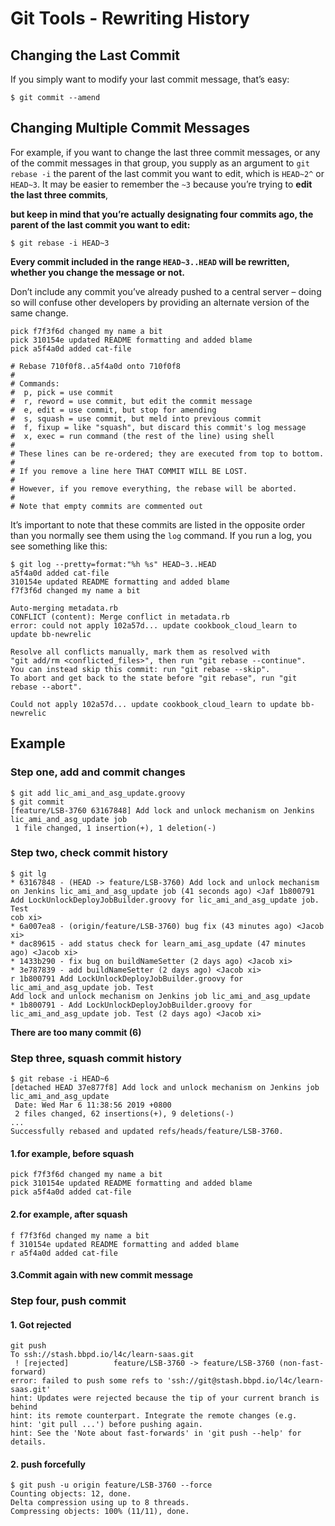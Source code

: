 # Git Tools - Rewriting History

## Changing the Last Commit

If you simply want to modify your last commit message, that’s easy:

```
$ git commit --amend
```

## Changing Multiple Commit Messages

For example, if you want to change the last three commit messages, or any of the commit messages in that group, you supply as an argument to `git rebase -i` the parent of the last commit you want to edit, which is `HEAD~2^` or `HEAD~3`. It may be easier to remember the `~3` because you’re trying to **edit the last three commits**, 

**but keep in mind that you’re actually designating four commits ago, the parent of the last commit you want to edit:**

```
$ git rebase -i HEAD~3
```
**Every commit included in the range `HEAD~3..HEAD` will be rewritten, whether you change the message or not.**

Don’t include any commit you’ve already pushed to a central server – doing so will confuse other developers by providing an alternate version of the same change.

```
pick f7f3f6d changed my name a bit
pick 310154e updated README formatting and added blame
pick a5f4a0d added cat-file

# Rebase 710f0f8..a5f4a0d onto 710f0f8
#
# Commands:
#  p, pick = use commit
#  r, reword = use commit, but edit the commit message
#  e, edit = use commit, but stop for amending
#  s, squash = use commit, but meld into previous commit
#  f, fixup = like "squash", but discard this commit's log message
#  x, exec = run command (the rest of the line) using shell
#
# These lines can be re-ordered; they are executed from top to bottom.
#
# If you remove a line here THAT COMMIT WILL BE LOST.
#
# However, if you remove everything, the rebase will be aborted.
#
# Note that empty commits are commented out
```
It’s important to note that these commits are listed in the opposite order than you normally see them using the `log` command. If you run a log, you see something like this:

```
$ git log --pretty=format:"%h %s" HEAD~3..HEAD
a5f4a0d added cat-file
310154e updated README formatting and added blame
f7f3f6d changed my name a bit
```

```
Auto-merging metadata.rb
CONFLICT (content): Merge conflict in metadata.rb
error: could not apply 102a57d... update cookbook_cloud_learn to update bb-newrelic

Resolve all conflicts manually, mark them as resolved with
"git add/rm <conflicted_files>", then run "git rebase --continue".
You can instead skip this commit: run "git rebase --skip".
To abort and get back to the state before "git rebase", run "git rebase --abort".

Could not apply 102a57d... update cookbook_cloud_learn to update bb-newrelic
```

## Example

### Step one, add and commit changes

```
$ git add lic_ami_and_asg_update.groovy
$ git commit
[feature/LSB-3760 63167848] Add lock and unlock mechanism on Jenkins lic_ami_and_asg_update job
 1 file changed, 1 insertion(+), 1 deletion(-)
```

### Step two, check commit history

```
$ git lg
* 63167848 - (HEAD -> feature/LSB-3760) Add lock and unlock mechanism on Jenkins lic_ami_and_asg_update job (41 seconds ago) <Jaf 1b800791 Add LockUnlockDeployJobBuilder.groovy for lic_ami_and_asg_update job. Test
cob xi>
* 6a007ea8 - (origin/feature/LSB-3760) bug fix (43 minutes ago) <Jacob xi>
* dac89615 - add status check for learn_ami_asg_update (47 minutes ago) <Jacob xi>
* 1433b290 - fix bug on buildNameSetter (2 days ago) <Jacob xi>
* 3e787839 - add buildNameSetter (2 days ago) <Jacob xi>
r 1b800791 Add LockUnlockDeployJobBuilder.groovy for lic_ami_and_asg_update job. Test
Add lock and unlock mechanism on Jenkins job lic_ami_and_asg_update
* 1b800791 - Add LockUnlockDeployJobBuilder.groovy for lic_ami_and_asg_update job. Test (2 days ago) <Jacob xi>
```
**There are too many commit (6)**

### Step three, squash commit history

```
$ git rebase -i HEAD~6
[detached HEAD 37e877f8] Add lock and unlock mechanism on Jenkins job lic_ami_and_asg_update
 Date: Wed Mar 6 11:38:56 2019 +0800
 2 files changed, 62 insertions(+), 9 deletions(-)
...
Successfully rebased and updated refs/heads/feature/LSB-3760.
```

#### 1.for example, before squash

```
pick f7f3f6d changed my name a bit
pick 310154e updated README formatting and added blame
pick a5f4a0d added cat-file
```

#### 2.for example, after squash

```
f f7f3f6d changed my name a bit
f 310154e updated README formatting and added blame
r a5f4a0d added cat-file
```

#### 3.Commit again with new commit message


### Step four, push commit

#### 1. Got rejected

```
git push
To ssh://stash.bbpd.io/l4c/learn-saas.git
 ! [rejected]          feature/LSB-3760 -> feature/LSB-3760 (non-fast-forward)
error: failed to push some refs to 'ssh://git@stash.bbpd.io/l4c/learn-saas.git'
hint: Updates were rejected because the tip of your current branch is behind
hint: its remote counterpart. Integrate the remote changes (e.g.
hint: 'git pull ...') before pushing again.
hint: See the 'Note about fast-forwards' in 'git push --help' for details.
```

#### 2. push forcefully

```
$ git push -u origin feature/LSB-3760 --force
Counting objects: 12, done.
Delta compression using up to 8 threads.
Compressing objects: 100% (11/11), done.
```






